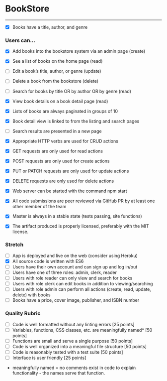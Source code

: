 # BookStore
___

- [x] Books have a title, author, and genre

### Users can…
- [x] Add books into the bookstore system via an admin page (create)
- [x] See a list of books on the home page (read)
- [ ] Edit a book’s title, author, or genre (update)
- [ ] Delete a book from the bookstore (delete)
- [ ] Search for books by title OR by author OR by genre (read)
- [x] View book details on a book detail page (read)
- [x] Lists of books are always paginated in groups of 10
- [x] Book detail view is linked to from the listing and search pages
- [ ] Search results are presented in a new page
- [x] Appropriate HTTP verbs are used for CRUD actions
- [x] GET requests are only used for read actions
- [x] POST requests are only used for create actions
- [x] PUT or PATCH requests are only used for update actions
- [x] DELETE requests are only used for delete actions
- [x] Web server can be started with the command npm start
- [x] All code submissions are peer reviewed via GitHub PR by at least one other member of the team
- [x] Master is always in a stable state (tests passing, site functions)
- [x] The artifact produced is properly licensed, preferably with the MIT license.


### Stretch

- [ ] App is deployed and live on the web (consider using Heroku)
- [x] All source code is written with ES6
- [ ] Users have their own account and can sign up and log in/out
- [ ] Users have one of three roles: admin, clerk, reader
- [ ] Users with role reader can only view and search for books
- [ ] Users with role clerk can edit books in addition to viewing/searching
- [ ] Users with role admin can perform all actions (create, read, update, delete) with books
- [ ] Books have a price, cover image, publisher, and ISBN number

### Quality Rubric

- [ ] Code is well formatted without any linting errors [25 points]
- [ ] Variables, functions, CSS classes, etc. are meaningfully named* [50 points]
- [ ] Functions are small and serve a single purpose [50 points]
- [ ] Code is well organized into a meaningful file structure [50 points]
- [ ] Code is reasonably tested with a test suite [50 points]
- [ ] Interface is user friendly [25 points]
* meaningfully named = no comments exist in code to explain functionality - the names serve that function.
